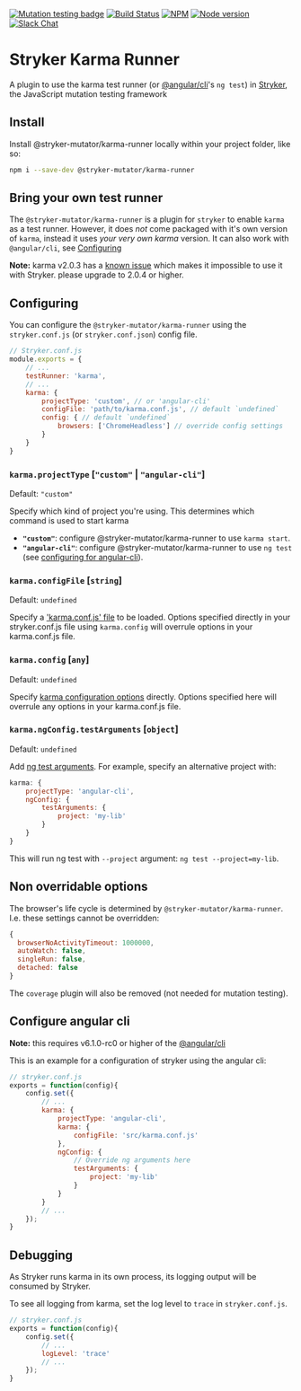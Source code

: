 [![Mutation testing badge](https://img.shields.io/endpoint?style=flat&url=https%3A%2F%2Fbadge-api.stryker-mutator.io%2Fgithub.com%2Fstryker-mutator%2Fstryker%2Fmaster%3Fmodule%3Dkarma-runner)](https://dashboard.stryker-mutator.io/reports/github.com/stryker-mutator/stryker/master?module=karma-runner)
[![Build Status](https://github.com/stryker-mutator/stryker/workflows/CI/badge.svg)](https://github.com/stryker-mutator/stryker/actions?query=workflow%3ACI+branch%3Amaster)
[![NPM](https://img.shields.io/npm/dm/@stryker-mutator/karma-runner.svg)](https://www.npmjs.com/package/@stryker-mutator/karma-runner)
[![Node version](https://img.shields.io/node/v/@stryker-mutator/karma-runner.svg)](https://img.shields.io/node/v/@stryker-mutator/karma-runner.svg)
[![Slack Chat](https://img.shields.io/badge/slack-chat-brightgreen.svg?logo=slack)](https://join.slack.com/t/stryker-mutator/shared_invite/enQtOTUyMTYyNTg1NDQ0LTU4ODNmZDlmN2I3MmEyMTVhYjZlYmJkOThlNTY3NTM1M2QxYmM5YTM3ODQxYmJjY2YyYzllM2RkMmM1NjNjZjM)

# Stryker Karma Runner

A plugin to use the karma test runner (or [@angular/cli](https://www.npmjs.com/package/@angular/cli)'s `ng test`) in [Stryker](https://stryker-mutator.io), the JavaScript mutation testing framework

## Install

Install @stryker-mutator/karma-runner locally within your project folder, like so:

```bash
npm i --save-dev @stryker-mutator/karma-runner
```

## Bring your own test runner

The `@stryker-mutator/karma-runner` is a plugin for `stryker` to enable `karma` as a test runner.
However, it does *not* come packaged with it's own version of `karma`, instead it
uses *your very own karma* version. It can also work with `@angular/cli`, see [Configuring](#configuring)

**Note:** karma v2.0.3 has a [known issue](https://github.com/karma-runner/karma/issues/3057) which makes it impossible to use it with Stryker. please upgrade to 2.0.4 or higher.

## Configuring

You can configure the `@stryker-mutator/karma-runner` using the `stryker.conf.js` (or `stryker.conf.json`) config file.

```javascript
// Stryker.conf.js
module.exports = {
    // ...
    testRunner: 'karma',
    // ...
    karma: {
        projectType: 'custom', // or 'angular-cli'
        configFile: 'path/to/karma.conf.js', // default `undefined`
        config: { // default `undefined`
            browsers: ['ChromeHeadless'] // override config settings
        }
    }
}
```

### `karma.projectType` [`"custom"` | `"angular-cli"`]

Default: `"custom"`

Specify which kind of project you're using. This determines which command is used to start karma

* **`"custom"`**: configure @stryker-mutator/karma-runner to use `karma start`.
* **`"angular-cli"`**: configure @stryker-mutator/karma-runner to use `ng test` (see [configuring for angular-cli](#configure-angular-cli)).

### `karma.configFile` [`string`]

Default: `undefined`

Specify a ['karma.conf.js' file](http://karma-runner.github.io/2.0/config/configuration-file.html) to be loaded.
Options specified directly in your stryker.conf.js file using `karma.config` will overrule options in your karma.conf.js file.

### `karma.config` [`any`]

Default: `undefined`

Specify [karma configuration options](http://karma-runner.github.io/2.0/config/configuration-file.html) directly.
Options specified here will overrule any options in your karma.conf.js file.

### `karma.ngConfig.testArguments` [`object`]

Default: `undefined`

Add [ng test arguments](https://github.com/angular/angular-cli/wiki/test#options). For example, specify an alternative project with:

```js
karma: {
    projectType: 'angular-cli',
    ngConfig: {
        testArguments: {
            project: 'my-lib'
        }
    }
}
```

This will run ng test with `--project` argument: `ng test --project=my-lib`.

## Non overridable options

The browser's life cycle is determined by `@stryker-mutator/karma-runner`. I.e. these settings cannot be overridden:

```javascript
{
  browserNoActivityTimeout: 1000000,
  autoWatch: false,
  singleRun: false,
  detached: false
}
```

The `coverage` plugin will also be removed (not needed for mutation testing).

## Configure angular cli

**Note:** this requires v6.1.0-rc0 or higher of the [@angular/cli](https://www.npmjs.com/package/@angular/cli)

This is an example for a configuration of stryker using the angular cli:

```javascript
// stryker.conf.js
exports = function(config){
    config.set({
        // ...
        karma: {
            projectType: 'angular-cli',
            karma: {
                configFile: 'src/karma.conf.js'
            },
            ngConfig: {
                // Override ng arguments here
                testArguments: {
                    project: 'my-lib'
                }
            }
        }
        // ...
    });
}
```

## Debugging

As Stryker runs karma in its own process, its logging output will be consumed by Stryker.

To see all logging from karma, set the log level to `trace` in `stryker.conf.js`.

```javascript
// stryker.conf.js
exports = function(config){
    config.set({
        // ...
        logLevel: 'trace'
        // ...
    });
}
```
